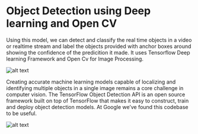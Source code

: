 
# Object Detection using Deep learning and Open CV


Using this model, we can detect and classify the real time objects in a video or realtime stream and label the objects provided with anchor boxes around showing the confidence of the predicition it made. It uses Tensorflow Deep learning Framework and Open Cv for Image Processing.

![alt text](https://github.com/imprashanthv/ObjectDetection/blob/master/live_demo.png)

Creating accurate machine learning models capable of localizing and identifying
multiple objects in a single image remains a core challenge in computer vision.
The TensorFlow Object Detection API is an open source framework built on top of
TensorFlow that makes it easy to construct, train and deploy object detection
models.  At Google we’ve  found this codebase to be useful.

![alt text](https://github.com/imprashanthv/ObjectDetection/blob/master/video_demo.jpeg)
